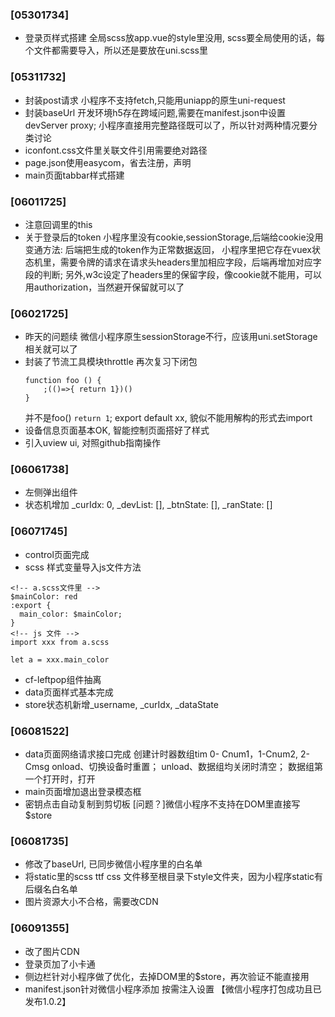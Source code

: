### [05301734]
- 登录页样式搭建
  全局scss放app.vue的style里没用, scss要全局使用的话，每个文件都需要导入，所以还是要放在uni.scss里
### [05311732]
- 封装post请求
  小程序不支持fetch,只能用uniapp的原生uni-request
- 封装baseUrl
  开发环境h5存在跨域问题,需要在manifest.json中设置devServer proxy; 小程序直接用完整路径既可以了，所以针对两种情况要分类讨论
- iconfont.css文件里关联文件引用需要绝对路径	
- page.json使用easycom，省去注册，声明
- main页面tabbar样式搭建
### [06011725]
- 注意回调里的this
- 关于登录后的token
  小程序里没有cookie,sessionStorage,后端给cookie没用
  变通方法: 后端把生成的token作为正常数据返回，
	小程序里把它存在vuex状态机里，需要令牌的请求在请求头headers里加相应字段，后端再增加对应字段的判断;
	另外,w3c设定了headers里的保留字段，像cookie就不能用，可以用authorization，当然避开保留就可以了
### [06021725]
- 昨天的问题续
  微信小程序原生sessionStorage不行，应该用uni.setStorage相关就可以了
- 封装了节流工具模块throttle
  再次复习下闭包
	```
	function foo () {
		;(()=>{ return 1})()
	}
	```
	并不是foo() `return 1`;
	export default xx, 貌似不能用解构的形式去import
- 设备信息页面基本OK, 智能控制页面搭好了样式
- 引入uview ui, 对照github指南操作
### [06061738]	
- 左侧弹出组件
- 状态机增加		_curIdx: 0,
		_devList: [],
		_btnState: [],
		_ranState: []
### [06071745]
- control页面完成
- scss 样式变量导入js文件方法
```
<!-- a.scss文件里 -->
$mainColor: red
:export {
  main_color: $mainColor;
}
<!-- js 文件 -->
import xxx from a.scss

let a = xxx.main_color
```
- cf-leftpop组件抽离
- data页面样式基本完成
- store状态机新增_username, _curIdx, _dataState
### [06081522]
- data页面网络请求接口完成
创建计时器数组tim 0- Cnum1，1-Cnum2, 2-Cmsg
onload、切换设备时重置；
unload、数据组均关闭时清空；
数据组第一个打开时，打开
- main页面增加退出登录模态框
- 密钥点击自动复制到剪切板
[问题？]微信小程序不支持在DOM里直接写$store
### [06081735]
- 修改了baseUrl, 已同步微信小程序里的白名单
- 将static里的scss ttf css 文件移至根目录下style文件夹，因为小程序static有后缀名白名单
- 图片资源大小不合格，需要改CDN
### [06091355]
- 改了图片CDN
- 登录页加了小卡通
- 侧边栏针对小程序做了优化，去掉DOM里的$store，再次验证不能直接用
- manifest.json针对微信小程序添加 按需注入设置
【微信小程序打包成功且已发布1.0.2】